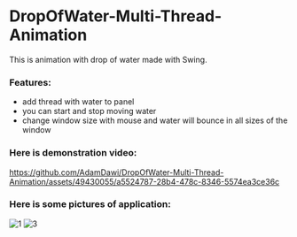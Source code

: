 # DropOfWater-Multi-Thread-Animation

This is animation with drop of water made with Swing.
### Features:
- add thread with water to panel
- you can start and stop moving water
- change window size with mouse and water will bounce in all sizes of the window

### Here is demonstration video:

https://github.com/AdamDawi/DropOfWater-Multi-Thread-Animation/assets/49430055/a5524787-28b4-478c-8346-5574ea3ce36c

### Here is some pictures of application:
![1](https://github.com/AdamDawi/DropOfWater-Multi-Thread-Animation/assets/49430055/d64a39f0-de82-4683-81ce-cb3e68075ab0)
![3](https://github.com/AdamDawi/DropOfWater-Multi-Thread-Animation/assets/49430055/549aeef5-ab48-4c1a-b837-bba7b2f06cf4)
